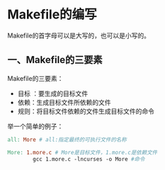 # Makefile的编写

Makefile的首字母可以是大写的，也可以是小写的。

## 一、Makefile的三要素

Makefile的三要素：

+ 目标 ：要生成的目标文件
+ 依赖：生成目标文件所依赖的文件
+ 规则：将目标文件依赖的文件生成目标文件的命令

举一个简单的例子：

```makefile
all: More # all:指定最终的可执行文件的名称

More: 1.more.c # More是目标文件，1.more.c是依赖文件
        gcc 1.more.c -lncurses -o More #命令
```



